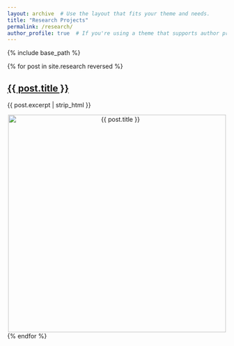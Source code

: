 ```yaml
---
layout: archive  # Use the layout that fits your theme and needs.
title: "Research Projects"
permalink: /research/
author_profile: true  # If you're using a theme that supports author profiles and yo
---
```


{% include base_path %}


{% for post in site.research reversed %}
  <div class="post-preview">
    <h2><a href="{{ site.baseurl }}{{ post.url }}">{{ post.title }}</a></h2>
    <p>{{ post.excerpt | strip_html }}</p>
    <div style="text-align: center;">
      <a href="{{ site.baseurl }}{{ post.url }}">
        <img src="https://davidhao1994.github.io/weixinghao.github.io/images/{{ post.slug }}.jpg" alt="{{ post.title }}" style="width: auto; height: 500px;">
      </a>
    </div>
  </div>
{% endfor %}


